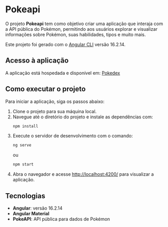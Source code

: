 # Pokeapi

O projeto **Pokeapi** tem como objetivo criar uma aplicação que interaja com a API pública do Pokémon, permitindo aos usuários explorar e visualizar informações sobre Pokémon, suas habilidades, tipos e muito mais. 

Este projeto foi gerado com o [Angular CLI](https://github.com/angular/angular-cli) versão 16.2.14.

## Acesso à aplicação
A aplicação está hospedada e disponível em: [Pokedex](https://pokedex-chi-fawn.vercel.app/)

## Como executar o projeto

Para iniciar a aplicação, siga os passos abaixo:

1. Clone o projeto para sua máquina local.
2. Navegue até o diretório do projeto e instale as dependências com:
    ```bash
    npm install
    ```
3. Execute o servidor de desenvolvimento com o comando:
    ```bash
    ng serve
    ```
    ou
     ```bash
    npm start
    ```
5. Abra o navegador e acesse [http://localhost:4200/](http://localhost:4200/) para visualizar a aplicação. 

## Tecnologias

- **Angular**: versão 16.2.14
- **Angular Material**
- **PokeAPI**: API pública para dados de Pokémon

